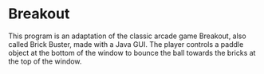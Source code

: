 # Breakout

This program is an adaptation of the classic arcade game Breakout, also called Brick Buster, made with a Java GUI. The player controls a paddle object at the bottom of the window to bounce the ball towards the bricks at the top of the window.
